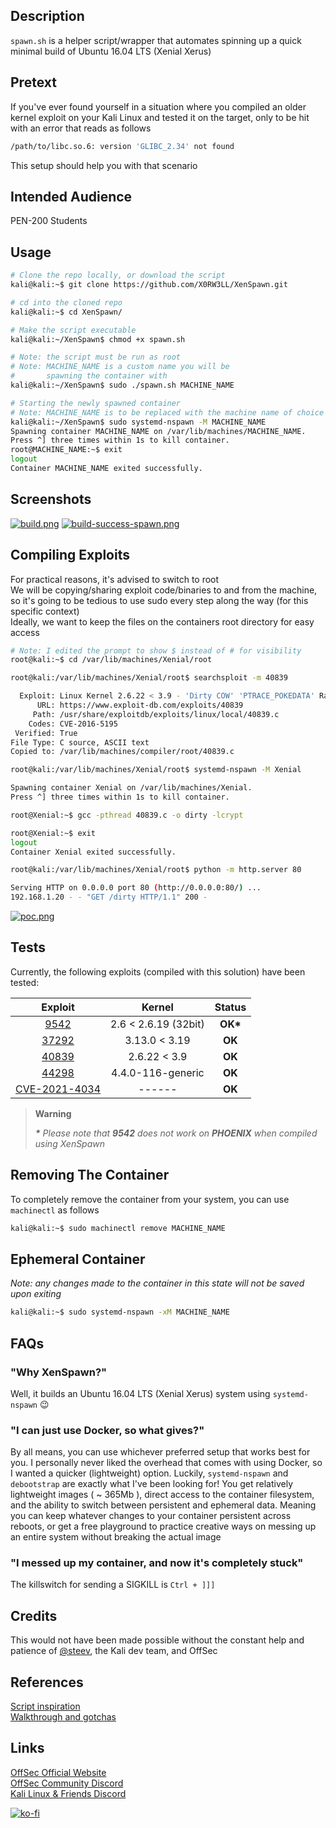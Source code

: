 ## Description
`spawn.sh` is a helper script/wrapper that automates spinning up a quick minimal build of Ubuntu 16.04 LTS (Xenial Xerus)

## Pretext
If you've ever found yourself in a situation where you compiled an older kernel exploit on your Kali Linux and tested it on the target, only to be hit with an error that reads as follows
```sh
/path/to/libc.so.6: version 'GLIBC_2.34' not found
```

This setup should help you with that scenario

## Intended Audience
PEN-200 Students

## Usage
```sh
# Clone the repo locally, or download the script
kali@kali:~$ git clone https://github.com/X0RW3LL/XenSpawn.git

# cd into the cloned repo
kali@kali:~$ cd XenSpawn/

# Make the script executable
kali@kali:~/XenSpawn$ chmod +x spawn.sh

# Note: the script must be run as root
# Note: MACHINE_NAME is a custom name you will be
#       spawning the container with
kali@kali:~/XenSpawn$ sudo ./spawn.sh MACHINE_NAME

# Starting the newly spawned container
# Note: MACHINE_NAME is to be replaced with the machine name of choice
kali@kali:~/XenSpawn$ sudo systemd-nspawn -M MACHINE_NAME
Spawning container MACHINE_NAME on /var/lib/machines/MACHINE_NAME.
Press ^] three times within 1s to kill container.
root@MACHINE_NAME:~$ exit
logout
Container MACHINE_NAME exited successfully.
```

## Screenshots
[![build.png](https://i.postimg.cc/kXvzX20P/build.png)](https://postimg.cc/4mnBWx4W)
[![build-success-spawn.png](https://i.postimg.cc/TY6B6VHc/build-success-spawn.png)](https://postimg.cc/s1TTPhzB)

## Compiling Exploits
For practical reasons, it's advised to switch to root\
We will be copying/sharing exploit code/binaries to and from the machine, so it's going to be tedious to use sudo every step along the way (for this specific context)\
Ideally, we want to keep the files on the containers root directory for easy access
```sh
# Note: I edited the prompt to show $ instead of # for visibility
root@kali:~$ cd /var/lib/machines/Xenial/root

root@kali:/var/lib/machines/Xenial/root$ searchsploit -m 40839

  Exploit: Linux Kernel 2.6.22 < 3.9 - 'Dirty COW' 'PTRACE_POKEDATA' Race Condition Privilege Escalation (/etc/passwd Method)
      URL: https://www.exploit-db.com/exploits/40839
     Path: /usr/share/exploitdb/exploits/linux/local/40839.c
    Codes: CVE-2016-5195
 Verified: True
File Type: C source, ASCII text
Copied to: /var/lib/machines/compiler/root/40839.c

root@kali:/var/lib/machines/Xenial/root$ systemd-nspawn -M Xenial

Spawning container Xenial on /var/lib/machines/Xenial.
Press ^] three times within 1s to kill container.

root@Xenial:~$ gcc -pthread 40839.c -o dirty -lcrypt

root@Xenial:~$ exit
logout
Container Xenial exited successfully.

root@kali:/var/lib/machines/Xenial/root$ python -m http.server 80

Serving HTTP on 0.0.0.0 port 80 (http://0.0.0.0:80/) ...
192.168.1.20 - - "GET /dirty HTTP/1.1" 200 -
```

[![poc.png](https://i.postimg.cc/VvZRdbcD/poc.png)](https://postimg.cc/2LvvtyyZ)

## Tests

Currently, the following exploits (compiled with this solution) have been tested:

|Exploit|Kernel|Status|
|:--:|:--:|:--:|
|[9542](https://www.exploit-db.com/exploits/9542)|2.6 < 2.6.19 (32bit)|**OK\***|
|[37292](https://www.exploit-db.com/exploits/37292)|3.13.0 < 3.19|**OK**|
|[40839](https://www.exploit-db.com/exploits/40839)|2.6.22 < 3.9|**OK**|
|[44298](https://www.exploit-db.com/exploits/44298)|4.4.0-116-generic|**OK**|
|[CVE-2021-4034](https://github.com/berdav/CVE-2021-4034)|------|**OK**|

> __Warning__
> 
> ***\*** Please note that **9542** does not work on **PHOENIX** when compiled using XenSpawn*

## Removing The Container
To completely remove the container from your system, you can use `machinectl` as follows
```sh
kali@kali:~$ sudo machinectl remove MACHINE_NAME
```

## Ephemeral Container
*Note: any changes made to the container in this state will not be saved upon exiting*
```sh
kali@kali:~$ sudo systemd-nspawn -xM MACHINE_NAME
```

## FAQs

### "Why XenSpawn?"
Well, it builds an Ubuntu 16.04 LTS (Xenial Xerus) system using `systemd-nspawn` :wink:

### "I can just use Docker, so what gives?"
By all means, you can use whichever preferred setup that works best for you. I personally never liked the overhead that comes with using Docker, so I wanted a quicker (lightweight) option. Luckily, `systemd-nspawn` and `debootstrap` are exactly what I've been looking for! You get relatively lightweight images ( ~ 365Mb ), direct access to the container filesystem, and the ability to switch between persistent and ephemeral data. Meaning you can keep whatever changes to your container persistent across reboots, or get a free playground to practice creative ways on messing up an entire system without breaking the actual image

### "I messed up my container, and now it's completely stuck"
The killswitch for sending a SIGKILL is `Ctrl + ]]]`

## Credits
This would not have been made possible without the constant help and patience of [@steev](https://gitlab.com/steev), the Kali dev team, and OffSec

## References
[Script inspiration](https://gist.github.com/sfan5/52aa53f5dca06ac3af30455b203d3404)\
[Walkthrough and gotchas](https://medium.com/@huljar/setting-up-containers-with-systemd-nspawn-b719cff0fb8d)

## Links
[OffSec Official Website](https://www.offsec.com)\
[OffSec Community Discord](https://offs.ec/discord)\
[Kali Linux & Friends Discord](https://discord.kali.org)

[![ko-fi](https://ko-fi.com/img/githubbutton_sm.svg)](https://ko-fi.com/F1F3EFYS1)
